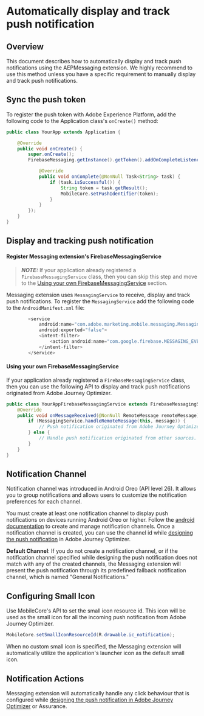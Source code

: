 # Automatically display and track push notification

## Overview
This document describes how to automatically display and track push notifications using the AEPMessaging extension. We highly recommend to use this method unless you have a specific requirement to manually display and track push notifications.

## Sync the push token

To register the push token with Adobe Experience Platform, add the following code to the Application class's `onCreate()` method:

```java
public class YourApp extends Application {

    @Override
    public void onCreate() {
        super.onCreate();
        FirebaseMessaging.getInstance().getToken().addOnCompleteListener(new OnCompleteListener<String>() {

            @Override
            public void onComplete(@NonNull Task<String> task) {
                if (task.isSuccessful()) {
                    String token = task.getResult();
                    MobileCore.setPushIdentifier(token);
                }       
            }
        });
    }
}
```

## Display and tracking push notification

#### Register Messaging extension's FirebaseMessagingService

> **_NOTE:_** 
 If your application already registered a `FirebaseMessagingService` class, then you can skip this step and move to the [Using your own FirebaseMessagingService](#using-your-own-firebasemessagingservice) section.

Messaging extension uses `MessagingService` to receive, display and track push notifications. To register the `MessagingService` add the following code to the `AndroidManifest.xml` file:

```java
        <service
            android:name="com.adobe.marketing.mobile.messaging.MessagingService"
            android:exported="false">
            <intent-filter>
                <action android:name="com.google.firebase.MESSAGING_EVENT" />
            </intent-filter>
        </service>
```


#### Using your own FirebaseMessagingService

If your application already registered a `FirebaseMessagingService` class, then you can use the following API to display and track push notifications originated from Adobe Journey Optimizer.

```java
public class YourAppFirebaseMessagingService extends FirebaseMessagingService {
    @Override
    public void onMessageReceived(@NonNull RemoteMessage remoteMessage) {
        if (MessagingService.handleRemoteMessage(this, message)) {
            // Push notification originated from Adobe Journey Optimizer is handled by the Messaging extension.
        } else {
            // Handle push notification originated from other sources.
        }       
    }
}
```

## Notification Channel

Notification channel was introduced in Android Oreo (API level 26). It allows you to group notifications and allows users to customize the notification preferences for each channel. 

You must create at least one notification channel to display push notifications on devices running Android Oreo or higher. Follow the [android documentation](https://developer.android.com/develop/ui/views/notifications/channels) to create and manage notification channels. Once a notification channel is created, you can use the channel id while [designing the push notification](https://experienceleague.adobe.com/docs/journey-optimizer/using/push/design-push.html) in Adobe Journey Optimizer.

**Default Channel**: If you do not create a notification channel, or if the notification channel specified while designing the push notification does not match with any of the created channels, the Messaging extension will present the push notification through its predefined fallback notification channel, which is named "General Notifications."

## Configuring Small Icon

Use MobileCore's API to set the small icon resource id. This icon will be used as the small icon for all the incoming push notification from Adobe Journey Optimizer.

```java
MobileCore.setSmallIconResourceId(R.drawable.ic_notification);
```
When no custom small icon is specified, the Messaging extension will automatically utilize the application's launcher icon as the default small icon.

## Notification Actions
Messaging extension will automatically handle any click behaviour that is configured while [designing the push notification in Adobe Journey Optimizer](https://experienceleague.adobe.com/docs/journey-optimizer/using/push/design-push.html) or Assurance.
